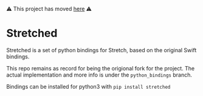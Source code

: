 ⚠️ This project has moved [here](https://github.com/nmichlo/stretched) ⚠️

# Stretched

Stretched is a set of python bindings for Stretch, based on the original Swift bindings.

This repo remains as record for being the origional fork for the project. The actual implementation and more info is under the `python_bindings` branch.

Bindings can be installed for python3 with `pip install stretched`
